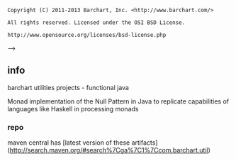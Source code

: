 
    Copyright (C) 2011-2013 Barchart, Inc. <http://www.barchart.com/>

    All rights reserved. Licensed under the OSI BSD License.

    http://www.opensource.org/licenses/bsd-license.php

-->
## info

barchart utilities projects - functional java

Monad implementation of the Null Pattern in Java to replicate capabilities of languages like Haskell in processing monads

### repo

maven central has
[latest version of these artifacts]
(http://search.maven.org/#search%7Cga%7C1%7Ccom.barchart.util)
